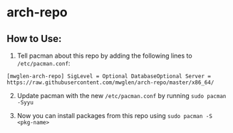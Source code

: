 # arch-repo
## How to Use:
1. Tell pacman about this repo by adding the following lines to `/etc/pacman.conf`:

`
[mwglen-arch-repo]
SigLevel = Optional DatabaseOptional
Server = https://raw.githubusercontent.com/mwglen/arch-repo/master/x86_64/
`

2. Update pacman with the new `/etc/pacman.conf` by running `sudo pacman -Syyu`

3. Now you can install packages from this repo using `sudo pacman -S <pkg-name>`
